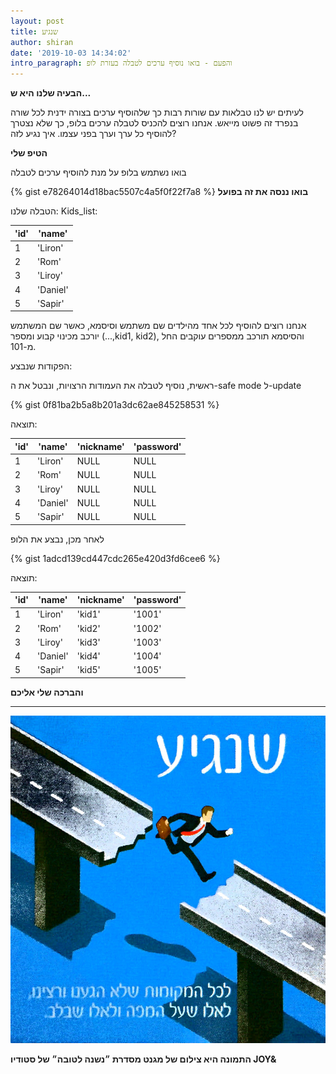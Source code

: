 ```yaml
---
layout: post
title: שנגיע
author: shiran
date: '2019-10-03 14:34:02'
intro_paragraph: והפעם - בואו נוסיף ערכים לטבלה בעזרת לופ
---
```

**הבעיה שלנו היא ש...**

לעיתים יש לנו טבלאות עם שורות רבות כך שלהוסיף ערכים בצורה ידנית לכל שורה בנפרד זה פשוט מייאש.
אנחנו רוצים להכניס לטבלה ערכים בלופ, כך שלא נצטרך להוסיף כל ערך וערך בפני עצמו. איך נגיע לזה?

**הטיפ שלי**

בואו נשתמש בלופ על מנת להוסיף ערכים לטבלה


{% gist e78264014d18bac5507c4a5f0f22f7a8 %}
**בואו ננסה את זה בפועל**

הטבלה שלנו:
Kids_list:

| 'id'      | 'name'   |
| --------- | -------- |
| 1         | 'Liron'  |
| 2         | 'Rom'    |
| 3         | 'Liroy'  |
| 4         | 'Daniel' |
| 5         | 'Sapir'  |

אנחנו רוצים להוסיף לכל אחד מהילדים שם משתמש וסיסמא, כאשר שם המשתמש יורכב מכינוי קבוע ומספר (...,kid1, kid2), והסיסמא תורכב ממספרים עוקבים החל מ-101.


הפקודות שנבצע:

ראשית, נוסיף לטבלה את העמודות הרצויות, ונבטל את ה-safe mode ל-update

{% gist 0f81ba2b5a8b201a3dc62ae845258531 %}


תוצאה:

| 'id' | 'name'   | 'nickname'| 'password' |
|------|----------|-----------|------------|
| 1    | 'Liron'  | NULL      | NULL       |
| 2    | 'Rom'    | NULL      | NULL       |
| 3    | 'Liroy'  | NULL      | NULL       |
| 4    | 'Daniel' | NULL      | NULL       |
| 5    | 'Sapir'  | NULL      | NULL       |

לאחר מכן, נבצע את הלופ

{% gist 1adcd139cd447cdc265e420d3fd6cee6 %}


תוצאה:

| 'id' | 'name'   | 'nickname' | 'password' |
|------|----------|------------|------------|
| 1    | 'Liron'  | 'kid1'     | '1001'     |
| 2    | 'Rom'    | 'kid2'     | '1002'     |
| 3    | 'Liroy'  | 'kid3'     | '1003'     |
| 4    | 'Daniel' | 'kid4'     | '1004'     |
| 5    | 'Sapir'  | 'kid5'     | '1005'     |



**והברכה שלי אליכם**

****

![](/assets/img/uploads/שנגיע.jpg)

**התמונה היא צילום של מגנט מסדרת ״נשנה לטובה״ של סטודיו JOY&**
